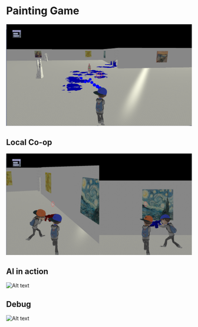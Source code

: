 # Painting Game
![Alt text](splatatthemuseumstuff/splats.PNG "Player Painting on the Game World")
## Local Co-op
![Alt text](splatatthemuseumstuff/splitscreen.PNG "SplitScreen Game Mode")
## AI in action
![Alt text](splatatthemuseumstuff/AIcleaningandpaintonmopalisa.PNG)
## Debug
![Alt text](splatatthemuseumstuff/debuglines.PNG "DebugLines")
